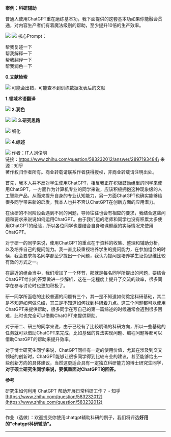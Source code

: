 **案例：科研辅助**

普通人使用ChatGPT重在磨练基本功，我下面提供的这套基本功如果你能融会贯通，对内容生产者们有着魔法级别的帮助，至少提升10倍的生产效率。

![](../img/folder5/科研辅助/image1.png)
![](../img/folder5/科研辅助/image2.png)
核心Prompt：

帮我复述一下\
帮我解释一下\
帮我翻译一下\
帮我润色一下

**0.文献检索**

![](../img/folder5/科研辅助/image3.png)
可能会出错，可能查不到训练数据发表后的文献

**1.领域术语翻译**

![](../img/folder5/科研辅助/image4.png)
**2.润色**

![](../img/folder5/科研辅助/image5.png)
![](../img/folder5/科研辅助/image6.png)
**3.研究思路**

![](../img/folder5/科研辅助/image7.png)
细化

![](../img/folder5/科研辅助/image8.png)
**4.综述**

![](../img/folder5/科研辅助/image9.png)
作者：IT人刘俊明\
链接：https://www.zhihu.com/question/583232012/answer/2897193484\
来源：知乎\
著作权归作者所有。商业转载请联系作者获得授权，非商业转载请注明出处。

首先，我本人并不反对学生使用ChatGPT，相反我正在积极鼓励组里的同学来使用ChatGPT，一方面作为计算机专业的同学来说，应该积极拥抱这种现象级的人工智能产品，从而来提升自身的专业认知能力，另一方面ChatGPT也确实能够给很多同学带来新的启发，我本人也并不否认ChatGPT在创新方面的应用潜力。

在读研的不同阶段会遇到不同的问题，导师往往也会有相应的要求，我结合这些问题和要求来说说如何运用ChatGPT。由于我们组的老师和同学也没有积累太多使用ChatGPT的经验，所以各位同学也要结合自身和课题组的实际情况来使用ChatGPT。

对于研一的同学来说，使用ChatGPT的重点在于资料的收集、整理和辅助分析，以及培养自己的提问能力。我一直比较重视培养学生的提问能力，在参加组会的时候，我会要求每名同学都至少提出一个问题，我认为提问是培养学生证伪思维比较有效的方式之一。

在最近的组会当中，我们增加了一个环节，那就是每名同学所提出的问题，要结合ChatGPT给出的答案做进一步解析，这在一定程度上提升了交流的效率，很多同学在参与讨论时也更加积极了。

研一同学所面临的比较普遍的问题有三个，其一是不知道如何奠定科研基础，其二是不知道如何做总结，其三是不知道如何找到科研着力点。这三个问题都可以使用ChatGPT来提供帮助，很多同学在写自己的第一篇综述的时候通常会遇到很多困难，此时也完全可以借助ChatGPT来提供帮助。

对于研二、研三的同学来说，由于已经有了比较明确的科研方向，所以一些基础的任务就可以借助ChatGPT来完成，比如基础的算法实现问题、编程问题等都可以借助ChatGPT的帮助来提升效率。

对于博士研究生同学来说，ChatGPT同样有一定的使用价值，尤其在涉及到交叉领域的创新时，ChatGPT能够让很多同学得到比较专业的建议，甚至能够给出一些创新方向的具体建议，当然这更适合具有一定独立科研能力的博士研究生同学，**对于硕士研究生同学来说，要慎重面对ChatGPT的回答。**

**参考**

研究生如何利用 ChatGPT 帮助开展日常科研工作？ - 知乎\
[https://www.zhihu.com/question/583232012](https://www.zhihu.com/question/583232012)

  --------------------------------------------------------------------------------------------
  作业（选做）：欢迎提交你使用chatgpt辅助科研的例子，我们将评选**好用的"chatgpt科研辅助"。**

  --------------------------------------------------------------------------------------------
